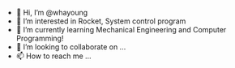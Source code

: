 - 👋 Hi, I’m @whayoung
- 👀 I’m interested in Rocket, System control program
- 🌱 I’m currently learning Mechanical Engineering and Computer Programming!
- 💞️ I’m looking to collaborate on ...
- 📫 How to reach me ...

<!---
whayoung/whayoung is a ✨ special ✨ repository because its `README.md` (this file) appears on your GitHub profile.
You can click the Preview link to take a look at your changes.
--->
